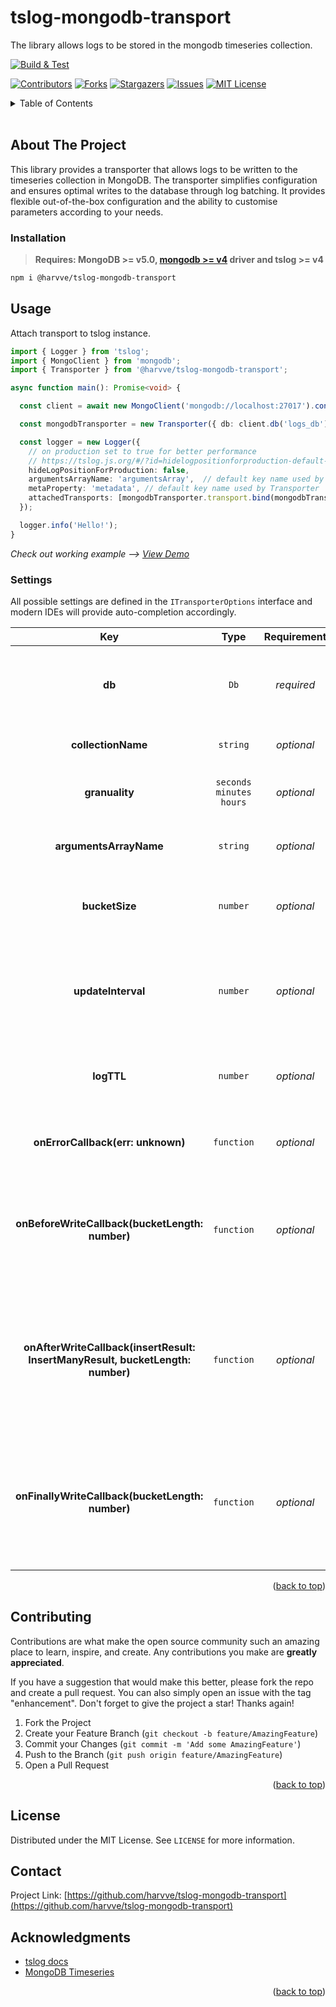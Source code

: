 # tslog-mongodb-transport
The library allows logs to be stored in the mongodb timeseries collection.

[![Build & Test](https://github.com/harvve/tslog-mongodb-transport/actions/workflows/build.yml/badge.svg?branch=main)](https://github.com/harvve/tslog-mongodb-transport/actions/workflows/build.yml)

<a name="readme-top"></a>

[![Contributors][contributors-shield]][contributors-url]
[![Forks][forks-shield]][forks-url]
[![Stargazers][stars-shield]][stars-url]
[![Issues][issues-shield]][issues-url]
[![MIT License][license-shield]][license-url]

<!-- TABLE OF CONTENTS -->
<details>
  <summary>Table of Contents</summary>
  <ol>
    <li><a href="#about-the-project">About The Project</a></li>
    <li><a href="#installation">Installation</a></li>
    <li>
      <a href="#usage">Usage</a>
      <ol>
        <li><a href="#settings">Settings</a></li>
      </ol>
    </li>
    <li><a href="#contributing">Contributing</a></li>
    <li><a href="#license">License</a></li>
    <li><a href="#contact">Contact</a></li>
    <li><a href="#acknowledgments">Acknowledgments</a></li>
  </ol>
</details>
<br>

## About The Project

This library provides a transporter that allows logs to be written to the timeseries collection in MongoDB.
The transporter simplifies configuration and ensures optimal writes to the database through log batching.
It provides flexible out-of-the-box configuration and the ability to customise parameters according to your needs.

### Installation

> **Requires: MongoDB >= v5.0, [ mongodb >= v4](https://www.npmjs.com/package/mongodb) driver and tslog >= v4**

```sh
npm i @harvve/tslog-mongodb-transport
```

## Usage
Attach transport to tslog instance.
```typescript
import { Logger } from 'tslog';
import { MongoClient } from 'mongodb';
import { Transporter } from '@harvve/tslog-mongodb-transport';

async function main(): Promise<void> {

  const client = await new MongoClient('mongodb://localhost:27017').connect();

  const mongodbTransporter = new Transporter({ db: client.db('logs_db') });

  const logger = new Logger({
    // on production set to true for better performance
    // https://tslog.js.org/#/?id=hidelogpositionforproduction-default-false
    hideLogPositionForProduction: false,
    argumentsArrayName: 'argumentsArray',  // default key name used by Transporter
    metaProperty: 'metadata', // default key name used by Transporter
    attachedTransports: [mongodbTransporter.transport.bind(mongodbTransporter)]
  });

  logger.info('Hello!');
}
```

_Check out working example --> [View Demo](https://github.com/harvve/tslog-mongodb-transport-demo)_


### Settings
All possible settings are defined in the `ITransporterOptions` interface and modern IDEs will provide auto-completion accordingly.

| Key | Type | Requirement | Description | Default |
|:---:|:---:|:---:|:---:|:---:|
|**db**| `Db` | *required* | class that represents a MongoDB Database (from `mongodb` lib) | --- |
|**collectionName**| `string` | *optional* | the name of collection in mongodb | `logs` |
|**granuality**| `seconds` `minutes` `hours` | *optional* | the timeseries data granularity | `seconds` |
|**argumentsArrayName**| `string` | *optional* | the logger arguments property key name | `argumentsArray` |
|**bucketSize**| `number` | *optional* | the size of the bucket with logs suitable for writing | `5000` |
|**updateInterval**| `number` | *optional* | the number of seconds between logs that must elapse to record an incomplete bucket | `1sec` |
|**logTTL**| `number` | *optional* | the lifetime (in seconds) of the document in the collection | `2592000sec (30days)` |
|**onErrorCallback(err: unknown)**| `function` | *optional* | callback function called when an error occurs | --- |
|**onBeforeWriteCallback(bucketLength: number)**| `function` | *optional* | callback function called before write (*`bucketLength - current length of items in bucket`*) | --- |
|**onAfterWriteCallback(insertResult: InsertManyResult<Document>, bucketLength: number)**| `function` | *optional* | callback function called after successful writing (*`insertResult - insert stats, bucketLength - current length of items in bucket`*) | --- |
|**onFinallyWriteCallback(bucketLength: number)**| `function` | *optional* | callback function called when recording has been completed (*`bucketLength - current length of items in bucket`*) | --- |

<p align="right">(<a href="#readme-top">back to top</a>)</p>


## Contributing

Contributions are what make the open source community such an amazing place to learn, inspire, and create. Any contributions you make are **greatly appreciated**.

If you have a suggestion that would make this better, please fork the repo and create a pull request. You can also simply open an issue with the tag "enhancement".
Don't forget to give the project a star! Thanks again!

1. Fork the Project
2. Create your Feature Branch (`git checkout -b feature/AmazingFeature`)
3. Commit your Changes (`git commit -m 'Add some AmazingFeature'`)
4. Push to the Branch (`git push origin feature/AmazingFeature`)
5. Open a Pull Request

<p align="right">(<a href="#readme-top">back to top</a>)</p>


<!-- LICENSE -->
## License

Distributed under the MIT License. See `LICENSE` for more information.


<!-- CONTACT -->
## Contact

Project Link: [https://github.com/harvve/tslog-mongodb-transport](https://github.com/harvve/tslog-mongodb-transport)


<!-- ACKNOWLEDGMENTS -->
## Acknowledgments
* [tslog docs](https://tslog.js.org/#/)
* [MongoDB Timeseries](https://www.mongodb.com/docs/manual/core/timeseries-collections/)


<p align="right">(<a href="#readme-top">back to top</a>)</p>

<!-- MARKDOWN LINKS & IMAGES -->
[contributors-shield]: https://img.shields.io/github/contributors/harvve/tslog-mongodb-transport.svg?style=for-the-badge
[contributors-url]: https://github.com/harvve/tslog-mongodb-transport/graphs/contributors
[forks-shield]: https://img.shields.io/github/forks/harvve/tslog-mongodb-transport.svg?style=for-the-badge
[forks-url]: https://github.com/harvve/tslog-mongodb-transport/network/members
[stars-shield]: https://img.shields.io/github/stars/harvve/tslog-mongodb-transport.svg?style=for-the-badge
[stars-url]: https://github.com/harvve/tslog-mongodb-transport/stargazers
[issues-shield]: https://img.shields.io/github/issues/harvve/tslog-mongodb-transport.svg?style=for-the-badge
[issues-url]: https://github.com/harvve/tslog-mongodb-transport/issues
[license-shield]: https://img.shields.io/github/license/harvve/tslog-mongodb-transport.svg?style=for-the-badge
[license-url]: https://github.com/harvve/tslog-mongodb-transport/blob/main/LICENSE.txt
